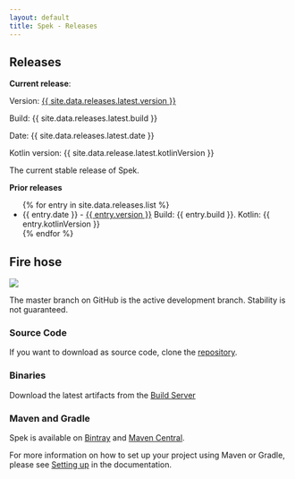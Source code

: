 ```yaml
---
layout: default
title: Spek - Releases
---
```


## Releases

**Current release**: 

Version: <a href="{{ site.baseurl }}/{{ site.data.releases.latest.notes }}/{{ site.data.releases.latest.version }}">{{ site.data.releases.latest.version }}</a>

Build: {{ site.data.releases.latest.build }}

Date: {{ site.data.releases.latest.date }}

Kotlin version: {{ site.data.release.latest.kotlinVersion }}

The current stable release of Spek. 

**Prior releases**

<ul>
{% for entry in site.data.releases.list %}
<li>{{ entry.date }} - <a href="{{ site.baseurl}}/{{ entry.notes }}/{{ entry.version }}">{{ entry.version }}</a> Build: {{ entry.build }}. Kotlin: {{ entry.kotlinVersion }}</li>
{% endfor %}
</ul>

## Fire hose

<a href="http://teamcity.jetbrains.com/viewType.html?buildTypeId=Spek_BuildAndTests">
<img src="http://teamcity.jetbrains.com/app/rest/builds/buildType:(id:Spek_BuildAndTests)/statusIcon"/>
</a>

The master branch on GitHub is the active development branch. Stability is not guaranteed. 
 
### Source Code

If you want to download as source code, clone the [repository](https://github.com/jetbrains/spek).

### Binaries

Download the latest artifacts from the [Build Server](https://teamcity.jetbrains.com/viewLog.html?buildId=853167&tab=buildResultsDiv&buildTypeId=Spek_BuildAndTests)


### Maven and Gradle

Spek is available on [Bintray](https://bintray.com/jetbrains/spek/spek) and [Maven Central](http://search.maven.org/).

For more information on how to set up your project using Maven or Gradle, please see [Setting up](http://jetbrains.github.io/spek/docs/latest/#_setting_up) in the documentation.

